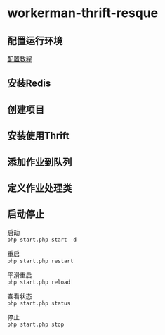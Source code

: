 workerman-thrift-resque
=========

配置运行环境
----------
[配置教程](http://www.workerman.net/install)

安装Redis
----------

创建项目
----------

安装使用Thrift
----------

添加作业到队列
----------

定义作业处理类
----------

启动停止
----------

启动  
`php start.php start -d`

重启  
`php start.php restart`

平滑重启  
`php start.php reload`

查看状态  
`php start.php status`

停止  
`php start.php stop`
